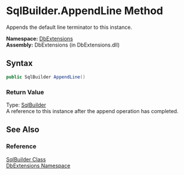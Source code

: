 SqlBuilder.AppendLine Method
============================
Appends the default line terminator to this instance.

**Namespace:** [DbExtensions][1]  
**Assembly:** DbExtensions (in DbExtensions.dll)

Syntax
------

```csharp
public SqlBuilder AppendLine()
```

### Return Value
Type: [SqlBuilder][2]  
A reference to this instance after the append operation has completed.

See Also
--------

### Reference
[SqlBuilder Class][2]  
[DbExtensions Namespace][1]  

[1]: ../README.md
[2]: README.md